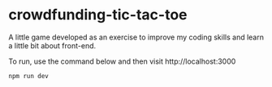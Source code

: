 # crowdfunding-tic-tac-toe
A little game developed as an exercise to improve my coding skills and learn a little bit about front-end.

To run, use the command below and then visit http://localhost:3000

```
npm run dev
```